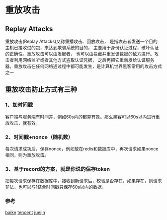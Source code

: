 
# 重放攻击

## Replay Attacks

重放攻击(Replay Attacks)又称重播攻击、回放攻击，
是指攻击者发送一个目的主机已接收过的包，来达到欺骗系统的目的，
主要用于身份认证过程，破坏认证的正确性。重放攻击可以由发起者，
也可以由拦截并重发该数据的敌方进行。攻击者利用网络监听或者其他方式盗取认证凭据，
之后再把它重新发给认证服务器。重放攻击在任何网络通过程中都可能发生，是计算机世界黑客常用的攻击方式之一


## 重放攻击防止方式有三种

### 1、加时间戳

客户端与服务端有时间差，例如60s内的都算有效。那么黑客可以60s以内进行重放攻击，就有效。

### 2、时间戳+nonce（随机数）

每次请求成功后，保存nonce，例如放在redis和数据库中，再次请求如果nonce相同，则为重放攻击。

### 3、基于record的方案，就是你说的保存token

把每次请求保存在数据库中，接收到新请求后，校验是否存在，如果存在，则请求非法。也可以与1结合时间戳只保存60s以内的数据。

### 参考

[baike](https://baike.baidu.com/item/%E9%87%8D%E6%94%BE%E6%94%BB%E5%87%BB)
[tencent](https://cloud.tencent.com/document/product/214/1526)
[juejin](https://juejin.im/post/5ad43b86f265da239236cedc)